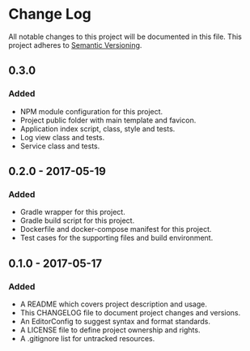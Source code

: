 # Change Log

All notable changes to this project will be documented in this file. This
project adheres to [Semantic Versioning](http://semver.org).

## 0.3.0

### Added

  - NPM module configuration for this project.
  - Project public folder with main template and favicon.
  - Application index script, class, style and tests.
  - Log view class and tests.
  - Service class and tests.

## 0.2.0 - 2017-05-19

### Added

  - Gradle wrapper for this project.
  - Gradle build script for this project.
  - Dockerfile and docker-compose manifest for this project.
  - Test cases for the supporting files and build environment.

## 0.1.0 - 2017-05-17

### Added

  - A README which covers project description and usage.
  - This CHANGELOG file to document project changes and versions.
  - An EditorConfig to suggest syntax and format standards.
  - A LICENSE file to define project ownership and rights.
  - A .gitignore list for untracked resources.
